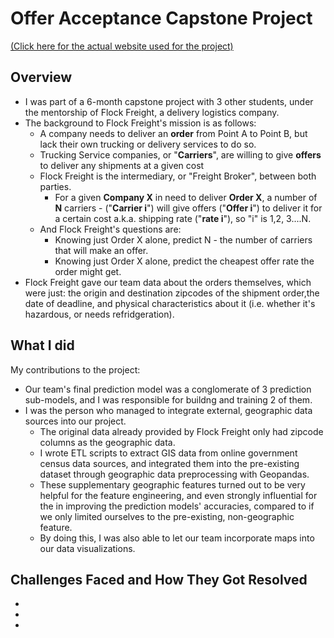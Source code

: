 # Offer Acceptance Capstone Project

[(Click here for the actual website used for the project)](https://radumanea23.github.io/UCSDFlockFreightCapstone/)

## Overview
* I was part of a 6-month capstone project with 3 other students, under the mentorship of Flock Freight, a delivery logistics company.
* The background to Flock Freight's mission is as follows:
  * A company needs to deliver an **order**  from Point A to Point B, but lack their own trucking or delivery services to do so.
  * Trucking Service companies, or "**Carriers**", are willing to give **offers** to deliver any shipments at a given cost
  * Flock Freight is the intermediary, or "Freight Broker", between both parties. 
    * For a given **Company X** in need to deliver **Order X**, a number of **N** carriers - ("**Carrier i**") will give offers ("**Offer i**") to deliver it for a certain cost a.k.a. shipping rate ("**rate i**"), so "i" is 1,2, 3....N.
  * And Flock Freight's questions are: 
    * Knowing just Order X alone, predict N - the number of carriers that will make an offer.
    * Knowing just Order X alone, predict the cheapest offer rate the order might get.
* Flock Freight gave our team data about the orders themselves, which were just: the origin and destination zipcodes of the shipment order,the date of deadline, and physical characteristics about it (i.e. whether it's hazardous, or needs refridgeration).

## What I did
My contributions to the project:
* Our team's final prediction model was a conglomerate of 3 prediction sub-models, and I was responsible for buildng and training 2 of them.
* I was the person who managed to integrate external, geographic data sources into our project. 
  * The original data already provided by Flock Freight only had zipcode columns as the geographic data.
  * I wrote ETL scripts to extract GIS data from online government census data sources, and integrated them into the pre-existing dataset through geographic data preprocessing with Geopandas. 
  * These supplementary geographic features turned out to be very helpful for the feature engineering, and even strongly influential for the in improving the prediction models' accuracies, compared to if we only limited ourselves to the pre-existing, non-geographic feature.
  * By doing this, I was also able to let our team incorporate maps into our data visualizations.
## Challenges Faced and How They Got Resolved
* 
* 
* 


